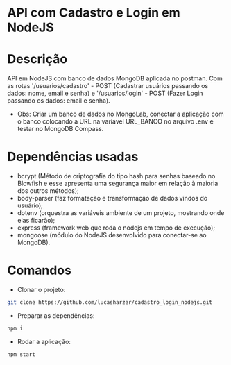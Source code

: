 # API com Cadastro e Login em NodeJS

# Descrição

API em NodeJS com banco de dados MongoDB aplicada no postman. Com as rotas '/usuarios/cadastro' - POST (Cadastrar usuários passando os dados: nome, email e senha) e '/usuarios/login' - POST (Fazer Login passando os dados: email e senha).

- Obs: Criar um banco de dados no MongoLab, conectar a aplicação com o banco colocando a URL na variável URL_BANCO no arquivo .env e testar no MongoDB Compass.


# Dependências usadas

- bcrypt  (Método de criptografia do tipo hash para senhas baseado no Blowfish e esse apresenta uma segurança maior em relação à maioria dos outros métodos);
- body-parser  (faz formatação e transformação de dados vindos do usuário);
- dotenv  (orquestra as variáveis ambiente de um projeto, mostrando onde elas ficarão);
- express  (framework web que roda o nodejs em tempo de execução);
- mongoose  (módulo do NodeJS desenvolvido para conectar-se ao MongoDB).

# Comandos

- Clonar o projeto:

```bash
git clone https://github.com/lucasharzer/cadastro_login_nodejs.git
```

- Preparar as dependências:

```bash
npm i
```

- Rodar a aplicação:

```bash
npm start
```

